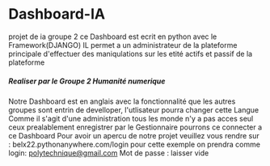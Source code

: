 # Dashboard-IA
projet de ia groupe 2
ce Dashboard est ecrit en python avec le Framework(DJANGO)
IL permet a un administrateur de la plateforme principale d'effectuer des maniqulations sur les etité actifs et passif de la plateforme
 ##### Realiser par le Groupe 2 Humanité numerique ########
 Notre Dashboard est en anglais avec la fonctionnalité que les autres groupes sont entrin de develloper, l'utlisateur pourra changer cette Langue
 Comme il s'agit d'une administration tous les monde n'y a pas acces seul ceux prealablement enregistrer par le Gestionnaire pourrons ce connecter a ce Dashboard
 Pour avoir un apercu de notre projet veuillez vous rendre sur : belx22.pythonanywhere.com/login
 pour cette exemple on prendra comme login: polytechnique@gmail.com 
                                     Mot de passe : laisser vide
